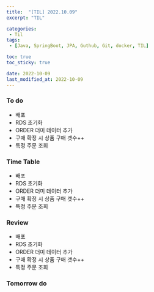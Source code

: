 ```yaml
---
title:  "[TIL] 2022.10.09"
excerpt: "TIL"

categories:
 - Til
tags:
 - [Java, SpringBoot, JPA, Guthub, Git, docker, TIL]

toc: true
toc_sticky: true

date: 2022-10-09
last_modified_at: 2022-10-09
---
```


### To do
- 배포
- RDS 초기화
- ORDER 더미 데이터 추가
- 구매 확정 시 상품 구매 갯수++
- 특정 주문 조회

### Time Table
- 배포
- RDS 초기화
- ORDER 더미 데이터 추가
- 구매 확정 시 상품 구매 갯수++
- 특정 주문 조회

### Review
- 배포
- RDS 초기화
- ORDER 더미 데이터 추가
- 구매 확정 시 상품 구매 갯수++
- 특정 주문 조회

### Tomorrow do
